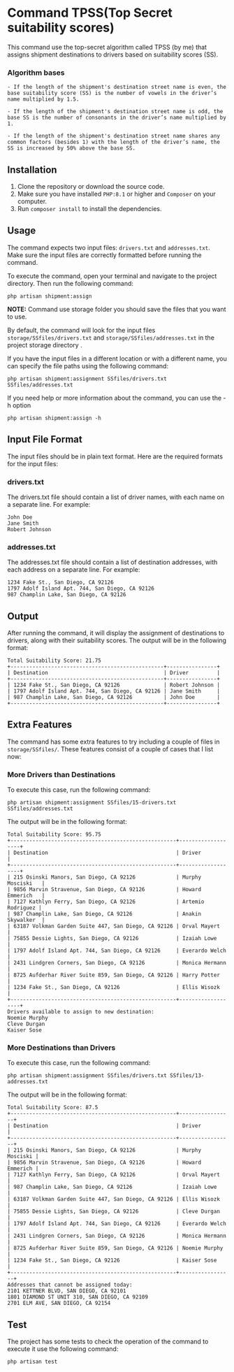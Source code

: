 # Command TPSS(Top Secret suitability scores)

This command use the top-secret algorithm called TPSS (by me) that assigns shipment destinations to drivers based on suitability scores (SS).

### Algorithm bases
```text
- If the length of the shipment's destination street name is even, the base suitability score (SS) is the number of vowels in the driver’s
name multiplied by 1.5.

- If the length of the shipment's destination street name is odd, the base SS is the number of consonants in the driver’s name multiplied by 1.

- If the length of the shipment's destination street name shares any common factors (besides 1) with the length of the driver’s name, the
SS is increased by 50% above the base SS.
```
## Installation

1. Clone the repository or download the source code.
2. Make sure you have installed `PHP:8.1` or higher and `Composer` on your computer.
3. Run `composer install` to install the dependencies.

## Usage

The command expects two input files: `drivers.txt` and `addresses.txt`. Make sure the input files are correctly formatted before running the command.

To execute the command, open your terminal and navigate to the project directory. Then run the following command:

```shell
php artisan shipment:assign
```
**NOTE:** Command use storage folder you should save the files that you want to use.

By default, the command will look for the input files `storage/SSfiles/drivers.txt` and `storage/SSfiles/addresses.txt` in the project storage directory .

If you have the input files in a different location or with a different name, you can specify the file paths using the following command: 

```shell
php artisan shipment:assignment SSfiles/drivers.txt SSfiles/addresses.txt 
```
If you need help or more information about the command, you can use the -h option

```shell
php artisan shipment:assign -h
```

## Input File Format
The input files should be in plain text format. Here are the required formats for the input files:

### drivers.txt
The drivers.txt file should contain a list of driver names, with each name on a separate line. For example:

```text
John Doe
Jane Smith
Robert Johnson
```

### addresses.txt
The addresses.txt file should contain a list of destination addresses, with each address on a separate line. For example:

```text
1234 Fake St., San Diego, CA 92126
1797 Adolf Island Apt. 744, San Diego, CA 92126
987 Champlin Lake, San Diego, CA 92126
```
## Output
After running the command, it will display the assignment of destinations to drivers, along with their suitability scores. The output will be in the following format:
```text
Total Suitability Score: 21.75
+-------------------------------------------------+----------------+
| Destination                                     | Driver         |
+-------------------------------------------------+----------------+
| 1234 Fake St., San Diego, CA 92126              | Robert Johnson |
| 1797 Adolf Island Apt. 744, San Diego, CA 92126 | Jane Smith     |
| 987 Champlin Lake, San Diego, CA 92126          | John Doe       |
+-------------------------------------------------+----------------+
```
## Extra Features
The command has some extra features to try including a couple of files in `storage/SSfiles/`. 
These features consist of a couple of cases that I list now:

### More Drivers than Destinations

To execute this case, run the following command:

```shell
php artisan shipment:assignment SSfiles/15-drivers.txt SSfiles/addresses.txt 
```
The output will be in the following format:

```text
Total Suitability Score: 95.75
+-----------------------------------------------------+-------------------+
| Destination                                         | Driver            |
+-----------------------------------------------------+-------------------+
| 215 Osinski Manors, San Diego, CA 92126             | Murphy Mosciski   |
| 9856 Marvin Stravenue, San Diego, CA 92126          | Howard Emmerich   |
| 7127 Kathlyn Ferry, San Diego, CA 92126             | Artemio Rodriguez |
| 987 Champlin Lake, San Diego, CA 92126              | Anakin Skywalker  |
| 63187 Volkman Garden Suite 447, San Diego, CA 92126 | Orval Mayert      |
| 75855 Dessie Lights, San Diego, CA 92126            | Izaiah Lowe       |
| 1797 Adolf Island Apt. 744, San Diego, CA 92126     | Everardo Welch    |
| 2431 Lindgren Corners, San Diego, CA 92126          | Monica Hermann    |
| 8725 Aufderhar River Suite 859, San Diego, CA 92126 | Harry Potter      |
| 1234 Fake St., San Diego, CA 92126                  | Ellis Wisozk      |
+-----------------------------------------------------+-------------------+
Drivers available to assign to new destination:
Noemie Murphy
Cleve Durgan
Kaiser Sose

```

### More Destinations than Drivers

To execute this case, run the following command:

```shell
php artisan shipment:assignment SSfiles/drivers.txt SSfiles/13-addresses.txt 
```
The output will be in the following format:

```text
Total Suitability Score: 87.5
+-----------------------------------------------------+-----------------+
| Destination                                         | Driver          |
+-----------------------------------------------------+-----------------+
| 215 Osinski Manors, San Diego, CA 92126             | Murphy Mosciski |
| 9856 Marvin Stravenue, San Diego, CA 92126          | Howard Emmerich |
| 7127 Kathlyn Ferry, San Diego, CA 92126             | Orval Mayert    |
| 987 Champlin Lake, San Diego, CA 92126              | Izaiah Lowe     |
| 63187 Volkman Garden Suite 447, San Diego, CA 92126 | Ellis Wisozk    |
| 75855 Dessie Lights, San Diego, CA 92126            | Cleve Durgan    |
| 1797 Adolf Island Apt. 744, San Diego, CA 92126     | Everardo Welch  |
| 2431 Lindgren Corners, San Diego, CA 92126          | Monica Hermann  |
| 8725 Aufderhar River Suite 859, San Diego, CA 92126 | Noemie Murphy   |
| 1234 Fake St., San Diego, CA 92126                  | Kaiser Sose     |
+-----------------------------------------------------+-----------------+
Addresses that cannot be assigned today:
2101 KETTNER BLVD, SAN DIEGO, CA 92101
1801 DIAMOND ST UNIT 310, SAN DIEGO, CA 92109
2701 ELM AVE, SAN DIEGO, CA 92154
```

## Test

The project has some tests to check the operation of the command to execute it use the following command:

```shell
php artisan test
```

